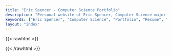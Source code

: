 ```yaml
---
title: "Eric Spencer - Computer Science Portfolio"
description: "Personal website of Eric Spencer, Computer Science major at Loyola University Chicago. View my projects, resume, and technical skills."
keywords: ["Eric Spencer", "Computer Science", "Portfolio", "Resume", "Software Developer", "Loyola University Chicago"]
layout: "index"
---
```


{{< rawhtml >}}
<!-- Structured data for better SEO -->
<script type="application/ld+json">
{
  "@context": "https://schema.org",
  "@type": "Person",
  "name": "Eric Spencer",
  "url": "https://ericspencer00.github.io",
  "sameAs": [
    "https://espencer.me",
    "https://github.com/EricSpencer00",
    "https://www.linkedin.com/in/EricSpencer00"
  ],
  "image": "https://ericspencer00.github.io/images/avatar.jpeg",
  "jobTitle": "Computer Science Student",
  "worksFor": {
    "@type": "Organization",
    "name": "Loyola University Chicago"
  },
  "alumniOf": {
    "@type": "Organization",
    "name": "Loyola University Chicago"
  },
  "email": "ericspencer1450@gmail.com",
  "description": "Computer Science student at Loyola University Chicago, class of 2026",
  "knowsAbout": ["Java", "Spring Boot", "Python", "Web Development", "Software Engineering"],
  "mainEntityOfPage": {
    "@type": "WebPage",
    "@id": "https://ericspencer00.github.io"
  }
}
</script>

<!-- Additional metadata for SEO -->
<meta name="author" content="Eric Spencer">
<meta name="description" content="Personal website of Eric Spencer, Computer Science student at Loyola University Chicago specializing in software development and programming.">
<meta name="keywords" content="Eric Spencer, Eric Spencer Portfolio, Eric Spencer Developer, Eric Spencer Software Engineer, Eric Spencer Loyola, Computer Science, Portfolio">
{{< /rawhtml >}}